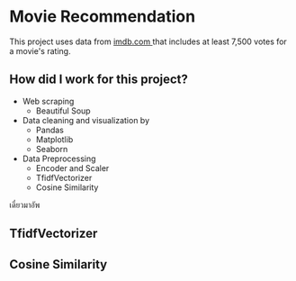 # Movie Recommendation
 
This project uses data from [imdb.com ](https://www.imdb.com/search/title/?title_type=feature&num_votes=7500,&languages=en&sort=user_rating) that includes at least 7,500 votes for a movie's rating.

## How did I work for this project?
- Web scraping 
  - Beautiful Soup 
- Data cleaning and visualization by 
  - Pandas
  - Matplotlib
  - Seaborn
- Data Preprocessing
  - Encoder and Scaler
  - TfidfVectorizer
  - Cosine Similarity

เดี๋ยวมาอัพ
## TfidfVectorizer
## Cosine Similarity
